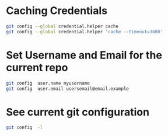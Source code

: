 # Caching Credentials  

```sh 
git config --global credential.helper cache
git config --global credential.helper 'cache --timeout=3600'
```

# Set Username and Email for the current repo 

```sh
git config  user.name myusername
git config  user.email usersemail@email.example 
```
# See current git configuration 
```sh
git config  -l 
```

